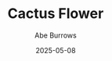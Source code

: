 ---
title: Cactus Flower
author: Abe Burrows
slug: cactus-flower
subheader: ""
subheader: ""
description:
  - "An aging nurse. Her playboy boss, who she’s in love with. His uncomfortably-younger girlfriend, who thinks he’s married with kids. And her playwright neighbor, who saved her life."
  - "Dr. Julian Winston has a lot of relationships to juggle: Work wives, fake wives, really-wanna-be wives. And he’s not equipped to handle half of one of those relationships. When his girlfriend, Toni, tries to kill herself because their relationship isn’t going anywhere, he proposes to her. But she thinks he’s married—because that’s what he told her. When he says he’s getting a divorce, she insists on meeting his wife (so she won’t be a ‘home-breaker’), and he must enlist his lovelorn, all-business assistant, Stephanie. But, of course, Toni can tell that Stephanie’s in love. And from here, the lie snowballs…"
  - "This screwball comedy, adapted from a French play by Barillet & Grédy, has been described as “funny,” and as having “flower power.” Don’t believe us, or don’t know what that means? Come find out for yourself, either way!"

tickets_link: https://uchicago-student-orgs.myshopify.com/products/cactus-flower
roles:
  Cast:
    - role: Julian
      name: Gabriel Brumberg
      bio: "is a third-year Fundamentals and TAPS double major. Previous academic credits include: TAPS Department: The Ballad of Oedipus (Oedipus); UChicago Dean's Men: Twelfth Night (Feste); Edmund Burke School: Urinetown (Bobby). Other credits include: Shakespeare Theatre Company: Noura (Yazen); Pallas Theater Collective: Assassins (Billy); Variations Theater Company: Capriccio Radio (Noah); Fire Escape Films: The Scottish Play (Leo); and several workshopped readings of new plays. His fake family members are famous cheese-makers in the French countryside who excommunicated him for inadvertently sharing secret recipes with a rival family..."
    - role: Stephanie
      name: Caroline Lopez
      bio: "is a fourth year chemistry major who might be frantically editing her thesis backstage at this very moment. In her time with UT, she has acted in 13th Morning (Viola), Much Ado About Nothing (Borachio), Dead Fun Society (Aspen), Queen of Spades (Bishop), Marian (Guard), and The Trail to Oregon (u/s Mother) and directed The Play that Goes Wrong. She met her very best friends through theater, people who have laughed with her, cried with her, kept her sane after 13 hours in a reg room, driven her a little closer to insanity, and generally made her a better human. She is incredibly grateful to all of them and most especially to everyone who has made this production such a joy. She would love to introduce you to her fake wife, really, she's a lovely woman, but, uh, she's from Canada, they met on a road trip, and all of their photos together were destroyed in a freak Frog Incident. So you can see why she's not fielding any inquiries at this time."
    - role: Toni Simmons
      name: Ilie Sturhan
      bio: "began acting as a child in Texas, appearing in her first feature length film, Shilo, at the age of ten. At UChicago she has previously appeared in Arcadia (Valentine Coverly). She currently is pursuing both her acting career and her undergraduate degree in Chemistry. Big thanks to her family, friends, and the cast and crew of Cactus Flower for making this production an incredible experience. If she had a fake family, they would be the family from Schitt's Creek because they're always very present in their own lives. "
    - role: Igor
      name: Griffin Bonnin Jones
      bio: "is pleased as hell to be playing Igor in this show. They have previously appeared in Dean's Men's productions of Romeo and Juliet (2022), Twelfth Night (2023), Richard III (2024), and A Midsummer Night's Dream (2024). They were also an assistant stage manager on Muscle Memory (2023) and they directed The Arsonists this past fall quarter, but this is their first non-Shakespeare UT acting role. Their fake family is just horrible. One of the worst fake families out there, just absolutely abysmal."
    - role: Harvey
      name: Simon Tsuchiya Lenoe
      bio: "is a first-year PhD student in East Asian Languages and Civilizations, playing the lecherous actor, Harvey. His fake family includes FKA Twigs (sister), Chicago Cubs shortstop Dansby Swanson (second cousin) and Spencer O’Brien (formerly vassaled to). "
    - role: Señor Arturo Sánchez
      name: Spencer O'Brien
      bio: "is a highly lauded acting swiss army knife. Not only can he do three consecutive standing back flips, but having performed in two UT productions thus far, he is excited to be following his role of Jason in Strings Attached and Benedick in Much Ado About Nothing with his crowning acting achievement, Señor Arturo Sánchez. Now, add him on [LinkedIn](https://www.linkedin.com/in/spencer-ob) to help him get to 500 connections."
    - role: Mrs. Dixon Durant
      name: Ellie Levy
      bio: "is a first year TAPS and Political Science Double Major. With UT she has previously been in Royal Flush (Aurelia) and Theater[24] (Crystal). Her fake husband is a prince but without all the family baggage."
    - role: Botticelli's Springtime
      name: Eleni Lefakis
      bio: "is a fourth-year TAPS and RLLT double-major and former UT Treasurer. Her UT mainstage credits are The Heirs (Stage Manager); The Trail to Oregon! (Assistant Director/Dramaturg); Romeo and Juliet (Co-Production Manager); Marian, or the True Tale of Robin Hood (Assistant Director/Dramaturg); MacBeth in Space (Dramaturg); The Laramie Project (Stage Manager Collective™); Be More Chill (Co-Director); Twelfth Night (Pre-Production Manager); The Taming of The Shrew (Stage Manager/Assistant Dramaturg); Falsettos (Dramaturg); Richard III (Assistant Costume Designer); Strings Attached (Co-Director); The Play That Goes Wrong (Committee Liaison/Stagehand); A Midsummer Night’s Dream (Dramaturg); Much Ado About Nothing (Director/Co-Dramaturg); Troilus & Cressida (Co-Production Manager); and 35MM: A Musical Exhibition (Co-Production Manager). She is also currently assistant directing Court Theatre’s world premiere production of Mickle Maher’s Berlin and hopes that you go see a performance of that (when you’re not seeing Cactus Flower, of course). Eleni cannot overstate how delighted she is to have THE Joseph DePaula directing the only UT show she’s ever acted in and her fake husband is the closeted gay heir to a Greek shipping empire. Their lavender marriage has produced two beautiful children, a boy and a girl, via surrogacy, and their prenup states that in the event of a divorce she gets the kids, the mansion in Ekali, the megayacht, the Paros island beach house, and the membership to the Tatoi Club."
    - role: Music Lover
      name: Nate LePelley
      bio: "is a second year Cognitive Science major. He has previously worked on Strings Attached (Assistant Stage Manager), Much Ado About Nothing (Stage Manager), and Troilus and Cressida (Stage Manager). My fake family lives in Oberlin, Ohio in a grouping as follows: gramma, grampa, 5 minute drive later uncle uncle cousin cousin, 30 minute drive later mom (she is a Tim Horton's regional manager). "
    - role: Customer & Waiter
      name: Carrie Semmel
      bio: "is a second-year Political Science and Psychology major. This is her first show at UChicago! In her fake family, she was raised by very interesting parents, and was always traveling around filming various animal and nature documentaries for PBS Kids. After growing up, she now lives as a devout hippie, taking some inspiration from her parents, and takes good care of her various wildlife rescues, including octopi, flying squirrels, and even a racoon! Who needs an immediate family when you've got critters to take care of?"
  Crew:
    - role: Director
      name: Joseph DePaula
      bio: "is a third-year Medieval Studies & History major and (tentatively) a TAPS minor. Primarily an actor, his UT credits include \"Marian, or the True Tale of Robin Hood\" (Little John), \"Dead Fun Society\" (Mark Hellebrand), \"The Taming of the Shrew\" (Grumio), and \"Strings Attached\" (Walt), as well as assistant directing Much Ado About Nothing in the fall and directing Cactus Flower...right now! He also serves on the UT Committee as Outreach Chair, the Cup of Theater Council as Artistic Director, and the Attori Senza Paura/UChicago Commedia Board as Production Manager! He'd like to thank the whole of this lovely company, in particular Sara & Maya, but absolutely everyone did amazing, and he's so thankful to have worked with them! And, of course, his wonderful roommates Emily & Rachel, for their help throughout this process! His fake family is comprised of 7 singing children: Liesl, Friedrich, Louisa, Kurt, Brigitta, Marta, and Gretl. They tour the world with their delightful rhythms and harmonies being enjoyed by all, and he is in talks of adapting their story to stage & film (title TBD)."
    - role: Choreographer
      name: Zachary Leiter
      bio: "is a fourth year studying political science and TAPS. This is, amazingly, his first UT show, though at UChicago he has been a frequent contributor to Theater 24 and other small student works. In his free time, he writes, dances, and covers theater for the Chicago Maroon."
    - role: Dramaturg
      name: Eleni Lefakis
      bio: "is a fourth-year TAPS and RLLT double-major and former UT Treasurer. Her UT mainstage credits are The Heirs (Stage Manager); The Trail to Oregon! (Assistant Director/Dramaturg); Romeo and Juliet (Co-Production Manager); Marian, or the True Tale of Robin Hood (Assistant Director/Dramaturg); MacBeth in Space (Dramaturg); The Laramie Project (Stage Manager Collective™); Be More Chill (Co-Director); Twelfth Night (Pre-Production Manager); The Taming of The Shrew (Stage Manager/Assistant Dramaturg); Falsettos (Dramaturg); Richard III (Assistant Costume Designer); Strings Attached (Co-Director); The Play That Goes Wrong (Committee Liaison/Stagehand); A Midsummer Night’s Dream (Dramaturg); Much Ado About Nothing (Director/Co-Dramaturg); Troilus & Cressida (Co-Production Manager); and 35MM: A Musical Exhibition (Co-Production Manager). She is also currently assistant directing Court Theatre’s world premiere production of Mickle Maher’s Berlin and hopes that you go see a performance of that (when you’re not seeing Cactus Flower, of course). Eleni cannot overstate how delighted she is to have THE Joseph DePaula directing the only UT show she’s ever acted in and her fake husband is the closeted gay heir to a Greek shipping empire. Their lavender marriage has produced two beautiful children, a boy and a girl, via surrogacy, and their prenup states that in the event of a divorce she gets the kids, the mansion in Ekali, the megayacht, the Paros island beach house, and the membership to the Tatoi Club."
    - role: Production Manager
      name: Maya Miller
      bio: "is a 1st year in her 2nd UT show! She previously worked as Assistant Stage Manager on The Arsonists in Autumn quarter and is super grateful she got the opportunity to work as Production Manager on Cactus Flower!"
    - role: Stage Manager
      name: Sara Romai
      bio: "is a second year Political Science major. In UT she has previously worked on Much Ado About Nothing (Assistant Production Manager) and If/Then (Assistant Stage Manager). She doesn't know what her fake family is like, but hopefully not too much like whatever Stephanie, Julian and Toni have going on in this show. "
    - role: Scenic Designer
      name: Aneth Rodriguez
      bio: "is a third-year Public Policy and Psychology major. In UT she has worked in The Play That Goes Wrong (Scenic Designer), Much Ado About Nothing (Asst. Stage Manager), Dead Fun Society (Asst. Director), and Macbeth in Space (Asst. Scenic Designer). Her fake family consists of Roman Reign as her husband and her secretly billionaire parents who give her access to their fortune after she has her first \"child\", a Canadian horse."
    - role: Props Designer
      name: Emma Linderman
      bio: ""
    - role: Co-Costume Designer
      name: Belle Nahoom
      bio: "is a fourth-year TAPS/Data Science double major. Her previous theatre credits at the University include UT Committee, The Heirs (ASM), Marian (ASM), The Intruder Workshop (Costume Designer), Scientific Method (Costume Designer), Macbeth in Space (Hair & Makeup), Queen of Spades Workshop (SM & PM), The Laramie Project (SM Collective), the B.A. Thesis, Yivdak (Jared), 12th Night (Hair & Makeup), Be More Chill (Costume Designer), The Wolves (Asst. Costume Designer), Theatre24, The Play That Goes Wrong (Costume Designer), Falsettos (Costume Designer), Arcadia (Asst. Costume Designer), On The Back of Before (Co-Costume Designer), If/Then (Costume Designer). Additionally, she is artistic director of the Commedia Dell’Arte improv troupe on campus and of Medusa A Capella. My fake family would be 10 cats who love me and cuddle with me all day and no one else. She would like to thank the phenomenal Shanthal for all her help!"
    - role: Co-Costume Designer
      name: Shanthal Ramos Bueno
      bio: "is a second year majoring in RDI and minoring in Mathematics. She was previously worked on the Winter 2025 production of \"If/Then\" as the assistant costume designer!"
    - role: Sound Designer
      name: Nayu Shimo
      bio: "is a third-year Psychology major and TAPS minor (unfortunately crocheting was not an offered major.) She has previously worked on Welcome Back To My Channel (AD), The Arsonists (ASM), If/Then (APM), Troilus and Cressida (Co-SM), and 35mm: A Musical Exhibition (SM). She would like to thank Spotify for their aid in music selection as well as the Logan Cafe Staff for providing (nearly) endless amounts of grilled cheeses and iced chais. "
    - role: Lighting Designer
      name: Will Rehmus
      bio: "is a second-year Astrophysics major/ TAPS minor. They have worked on many UT shows in various roles, including Falsettos (ASM), Strings Attached (Sound), The Play That Goes Wrong (Asst. Lighting), and Much Ado About Nothing (Scenic). Their fake family is them and their partner in a cabin in the forests of BC. They hope you enjoy Cactus Flower!"
    - role: Associate Lighting Designer & Master Electrician
      name: Kaden Kaden
      bio: "is a second-year History and Linguistics major. They have previously worked on Troilus and Cressida (Sound Designer), The Play That Goes Wrong (Lighting Designer); Strings Attached (Assistant Costume and Assistant Lighting Designer); Much Ado About Nothing (Assistant Scenic Designer); Arcadia (TAPS Pro-Show) (Lighting Programmer and Board Operator); Muscle Memory (Lighting Designer); and six Theater [24]s (Lighting/ Sound Designer). "
    - role: Assistant Production Manager & Assistant Lighting Designer
      name: August Petry
      bio: "is a first-year TAPS and Statistics major. Previous UT credits include If/Then (Assistant Director), Theater [24], and Fall Staged Readings, and they are currently serving as the UT Secretary! Their fake family would live in some remote, inaccessible location, so it would be essentially impossible to visit."
    - role: Assistant Director
      name: Roma Uzzaman
      bio: "is a first-year MAPH Creative Writing student. While this is her first show with UT, she has previously worked on over fifteen productions in various roles and served as president of the RC Players."
    - role: Assistant Stage Manager
      name: Jasmine Li
      bio: "is a second-year Mathematics and (possibly) Anthropology major. She has previously worked on Troilus and Cressida (ASM), Strings Attached (APM), and Taming of the Shrew (ASM). She will maybe finally take on a full role next season. She would love her fake family to include someone who knows how to throw and flip small knives (she would love to learn but is scared)."
    - role: Assistant Stage Manager
      name: Madonna Ghabour
      bio: "is an exchange student from The American University in Cairo, where she studies Economics and actively engages in the performing arts. She previously performed in Marriage on Divorce Papers and took a leading role in a UChicago visual arts thesis film. Madonna believes in art as a powerful tool to deliver meaningful messages and shift perceptions, both on stage and behind the scenes. She is excited to support this production and contribute to the storytelling process through her work in stage management."
    - role: Asssistant Scenic Designer
      name: Gavin Robalino
      bio: ""
    - role: Asssistant Scenic Designer
      name: Panav Pallothu
      bio: ""
    - role: Committee Liaison
      name: Emily Curran
      bio: "is a third-year undergrad studying public policy and TAPS. She currently serves as UT Committee Chair and as a Theater[24] Curator. Her previous UT/TAPS credits include: 35mm: A Musical Exhibition (Vocalist); 2025 TAPS BA Thesis Projects (Lighting Designer); 13th Morning (Lighting Designer/Asst. Director); If/Then (Committee Liaison); Margaret (Much Ado About Nothing); Arcadia (Asst. Lighting Designer); Strings Attached (Lighting Designer); Falsettos (Charlotte); Twelfth Night (Lighting Designer); Be More Chill (Asst. Lighting Designer); Macbeth in Space (Lighting Designer); Romeo and Juliet (Asst. Lighting Designer); and 9 Theater[24] Festivals. She would like to thank her lovely roommates Joseph and Rachel for being amazing as always as well as the entire amazing Cactus Flower team for making this show happen! Her fake family is massive and has connections across the entire world. You could not walk down the street and not run into one of them (totally real and definitely how it is right now)."

layout: show-info
year: 2025
quarter: spring
week: 7
location: Logan Theater East
location_link: https://goo.gl/maps/Rd7gzsGaCBNaBYrM7
season: 2024-2025 Shows
date: 2025-05-08
end_date: 2025-05-10

audition_contact: 
  - name: Sara Romai
    email: sromai@uchicago.edu
    role: Stage Manager
production_contact:
  - name: Joseph Depaula
    email: jdepaula@uchicago.edu
    role: Director
  - name: Maya Miller
    email: mmiller8272@uchicago.edu
    role: Production Manager
signup_link: https://docs.google.com/document/d/1LZQIZcf2gTTjQSa5sdR_uotqMnuHlIaGevJlmROvKhc/edit?usp=drive_link
sides_link: https://drive.google.com/drive/folders/13q3N5gtUQ_HuPrzQMr_7vY8_-96g_CNa?usp=drive_link
other_links:
  Audition Info: https://drive.google.com/drive/folders/1j5L9KroWhM1I1dOWphZQ_yOAR8en8PbG?usp=drive_link
---